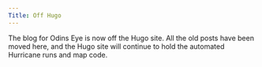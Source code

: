 ```yaml
---
Title: Off Hugo
---
```


The blog for Odins Eye is now off the Hugo site.  All the old posts have been moved here, and the Hugo site will continue to hold the automated Hurricane runs and map code.